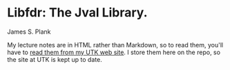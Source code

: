 # Libfdr: The Jval Library.

James S. Plank

My lecture notes are in HTML rather than Markdown, so to read them,
you'll have to [read them from my UTK web site](http://web.eecs.utk.edu/~plank/plank/classes/cs360/360/notes/Jval/index.html).  I store them here on the repo, so the site at UTK is 
kept up to date.

